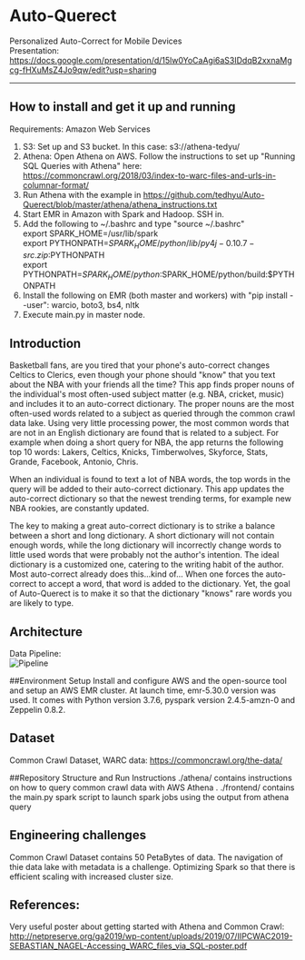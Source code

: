 # Auto-Querect

Personalized Auto-Correct for Mobile Devices
<br>Presentation:  https://docs.google.com/presentation/d/15lw0YoCaAgi6aS3IDdqB2xxnaMgcg-fHXuMsZ4Jo9qw/edit?usp=sharing

<hr/>

## How to install and get it up and running

Requirements:  Amazon Web Services

1)  S3:  Set up and S3 bucket.  In this case:  s3://athena-tedyu/
2)  Athena:  Open Athena on AWS.  Follow the instructions to set up "Running SQL Queries with Athena" here:  https://commoncrawl.org/2018/03/index-to-warc-files-and-urls-in-columnar-format/
3)  Run Athena with the example in https://github.com/tedhyu/Auto-Querect/blob/master/athena/athena_instructions.txt
4)  Start EMR in Amazon with Spark and Hadoop.  SSH in.
5)  Add the following to ~/.bashrc and type "source ~/.bashrc"<br>
export SPARK_HOME=/usr/lib/spark<br>
export PYTHONPATH=$SPARK_HOME/python/lib/py4j-0.10.7-src.zip:$PYTHONPATH  <br>
export PYTHONPATH=$SPARK_HOME/python:$SPARK_HOME/python/build:$PYTHONPATH
6)  Install the following on EMR (both master and workers) with "pip install --user": warcio, boto3, bs4, nltk
7)  Execute main.py in master node.

## Introduction
Basketball fans, are you tired that your phone's auto-correct changes Celtics to Clerics, even though your phone should "know" that you text about the NBA with your friends all the time?  This app finds proper nouns of the individual's most often-used subject matter (e.g. NBA, cricket, music) and includes it to an auto-correct dictionary.  The proper nouns are the most often-used words related to a subject as queried through the common crawl data lake.  Using very little processing power, the most common words that are not in an English dictionary are found that is related to a subject.  For example when doing a short query for NBA, the app returns the following top 10 words:  Lakers, Celtics, Knicks, Timberwolves, Skyforce, Stats, Grande, Facebook, Antonio, Chris.

When an individual is found to text a lot of NBA words, the top words in the query will be added to their auto-correct dictionary.  This app updates the auto-correct dictionary so that the newest trending terms, for example new NBA rookies, are constantly updated.

The key to making a great auto-correct dictionary is to strike a balance between a short and long dictionary.  A short dictionary will not contain enough words, while the long dictionary will incorrectly change words to little used words that were probably not the author's intention.  The ideal dictionary is a customized one, catering to the writing habit of the author.  Most auto-correct already does this...kind of...  When one forces the auto-correct to accept a word, that word is added to the dictionary.  Yet, the goal of Auto-Querect is to make it so that the dictionary "knows" rare words you are likely to type.

## Architecture
Data Pipeline:  
![Pipeline](https://imgur.com/cJtaUBu.png)

##Environment Setup
Install and configure AWS and the open-source tool and setup an AWS EMR cluster. At launch time, emr-5.30.0 version was used. It comes with Python version 3.7.6, pyspark version 2.4.5-amzn-0 and Zeppelin 0.8.2.

## Dataset
Common Crawl Dataset, WARC data:  https://commoncrawl.org/the-data/

##Repository Structure and Run Instructions
./athena/ contains instructions on how to query common crawl data with AWS Athena .
./frontend/ contains the main.py spark script to launch spark jobs using the output from athena query

## Engineering challenges
Common Crawl Dataset contains 50 PetaBytes of data.  The navigation of thie data lake with metadata is a challenge.  Optimizing Spark so that there is efficient scaling with increased cluster size.

## References:
Very useful poster about getting started with Athena and Common Crawl:  http://netpreserve.org/ga2019/wp-content/uploads/2019/07/IIPCWAC2019-SEBASTIAN_NAGEL-Accessing_WARC_files_via_SQL-poster.pdf